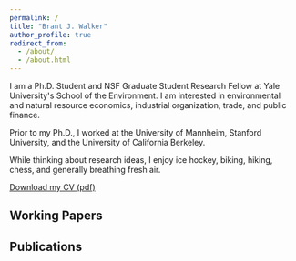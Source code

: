 ```yaml
---
permalink: /
title: "Brant J. Walker"
author_profile: true
redirect_from: 
  - /about/
  - /about.html
---
```


I am a Ph.D. Student and NSF Graduate Student Research Fellow at Yale University's School of the Environment. I am interested in environmental and natural resource economics, industrial organization, trade, and public finance.

Prior to my Ph.D., I worked at the University of Mannheim, Stanford University, and the University of California Berkeley. 

While thinking about research ideas, I enjoy ice hockey, biking, hiking, chess, and generally breathing fresh air.

[Download my CV (pdf)]("https://brantjwalker.github.io/files/CV.pdf")

Working Papers
------



Publications
------

